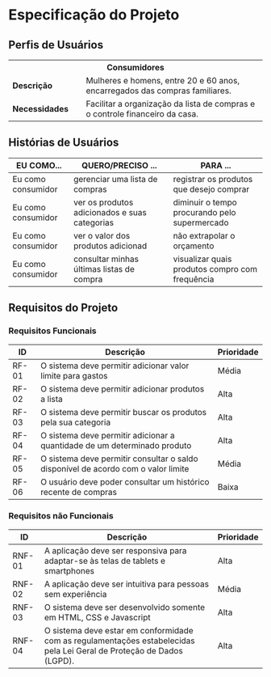 # Especificação do Projeto

## Perfis de Usuários

<table>
<tbody>
<tr align=center>
<th colspan="2">Consumidores </th>
</tr>
<tr>
<td width="150px"><b>Descrição</b></td>
<td width="600px">Mulheres e homens, entre 20 e 60 anos, encarregados das compras familiares.</td>
</tr>
<tr>
<td><b>Necessidades</b></td>
<td>Facilitar a organização da lista de compras e o controle financeiro da casa.</td>
</tr>
</tbody>
</table>


## Histórias de Usuários

|EU COMO...          |           QUERO/PRECISO ...                  |             PARA ...             |
|--------------------|----------------------------------------------|----------------------------------|
| Eu como consumidor | gerenciar uma lista de compras               | registrar os produtos que desejo comprar                                  |
| Eu como consumidor |ver os produtos adicionados e suas categorias | diminuir o tempo procurando pelo supermercado                             |
| Eu como consumidor | ver o valor dos produtos adicionad           | não extrapolar o orçamento                                                |
| Eu como consumidor | consultar minhas últimas listas de compra    |visualizar quais produtos compro com frequência                            |

## Requisitos do Projeto

### Requisitos Funcionais

|ID    | Descrição                | Prioridade |
|-------|---------------------------------|----|
| RF-01 | O sistema deve permitir adicionar valor limite para gastos  | Média | 
| RF-02 | O sistema deve permitir adicionar produtos a lista                    | Alta   |
| RF-03 | O sistema deve permitir buscar os produtos pela sua categoria                 | Alta   |
| RF-04 | O sistema deve permitir adicionar a quantidade de um determinado produto                    | Alta |
| RF-05 | O sistema deve permitir consultar o saldo disponível de acordo com o valor limite                    | Média |
| RF-06 | O usuário deve poder consultar um histórico recente de compras             | Baixa   |

### Requisitos não Funcionais

|ID      | Descrição               |Prioridade |
|--------|-------------------------|----|
| RNF-01 |  A aplicação deve ser responsiva para adaptar-se às telas de tablets e smartphones                   | Alta   | 
| RNF-02 |  A aplicação deve ser intuitiva para pessoas sem experiência             | Média   | 
| RNF-03 |  O sistema deve ser desenvolvido somente em HTML, CSS e Javascript                        |  Alta      |
| RNF-04 |  O sistema deve estar em conformidade com as regulamentações estabelecidas pela Lei Geral de Proteção de Dados (LGPD).                        |  Alta      |


